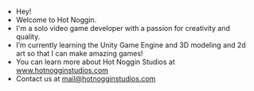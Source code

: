 - Hey!
- Welcome to Hot Noggin.
- I'm a solo video game developer with a passion for creativity and quality.
- I’m currently learning the Unity Game Engine and 3D modeling and 2d art so that I can make amazing games!
- You can learn more about Hot Noggin Studios at www.hotnogginstudios.com
- Contact us at mail@hotnogginstudios.com

<!---
HotNoggin/HotNoggin is a ✨ special ✨ repository because its `README.md` (this file) appears on your GitHub profile.
You can click the Preview link to take a look at your changes.
--->

